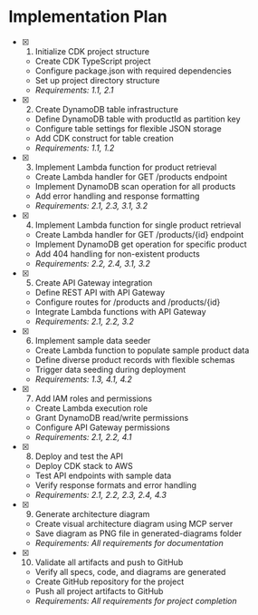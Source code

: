 # Implementation Plan

- [x] 1. Initialize CDK project structure
    - Create CDK TypeScript project
    - Configure package.json with required dependencies
    - Set up project directory structure
    - _Requirements: 1.1, 2.1_

- [x] 2. Create DynamoDB table infrastructure
    - Define DynamoDB table with productId as partition key
    - Configure table settings for flexible JSON storage
    - Add CDK construct for table creation
    - _Requirements: 1.1, 1.2_

- [x] 3. Implement Lambda function for product retrieval
    - Create Lambda handler for GET /products endpoint
    - Implement DynamoDB scan operation for all products
    - Add error handling and response formatting
    - _Requirements: 2.1, 2.3, 3.1, 3.2_

- [x] 4. Implement Lambda function for single product retrieval
    - Create Lambda handler for GET /products/{id} endpoint
    - Implement DynamoDB get operation for specific product
    - Add 404 handling for non-existent products
    - _Requirements: 2.2, 2.4, 3.1, 3.2_

- [x] 5. Create API Gateway integration
    - Define REST API with API Gateway
    - Configure routes for /products and /products/{id}
    - Integrate Lambda functions with API Gateway
    - _Requirements: 2.1, 2.2, 3.2_

- [x] 6. Implement sample data seeder
    - Create Lambda function to populate sample product data
    - Define diverse product records with flexible schemas
    - Trigger data seeding during deployment
    - _Requirements: 1.3, 4.1, 4.2_

- [x] 7. Add IAM roles and permissions
    - Create Lambda execution role
    - Grant DynamoDB read/write permissions
    - Configure API Gateway permissions
    - _Requirements: 2.1, 2.2, 4.1_

- [x] 8. Deploy and test the API
    - Deploy CDK stack to AWS
    - Test API endpoints with sample data
    - Verify response formats and error handling
    - _Requirements: 2.1, 2.2, 2.3, 2.4, 4.3_

- [x] 9. Generate architecture diagram
    - Create visual architecture diagram using MCP server
    - Save diagram as PNG file in generated-diagrams folder
    - _Requirements: All requirements for documentation_

- [x] 10. Validate all artifacts and push to GitHub
    - Verify all specs, code, and diagrams are generated
    - Create GitHub repository for the project
    - Push all project artifacts to GitHub
    - _Requirements: All requirements for project completion_